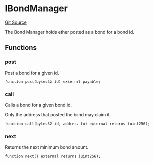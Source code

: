 # IBondManager
[Git Source](https://github.com/ethereum-optimism/optimism/blob/c6ae546047e96fbfd2d0f78febba2885aab34f5f/src/interfaces/IBondManager.sol)

The Bond Manager holds ether posted as a bond for a bond id.


## Functions
### post

Post a bond for a given id.


```solidity
function post(bytes32 id) external payable;
```

### call

Calls a bond for a given bond id.

Only the address that posted the bond may claim it.


```solidity
function call(bytes32 id, address to) external returns (uint256);
```

### next

Returns the next minimum bond amount.


```solidity
function next() external returns (uint256);
```

